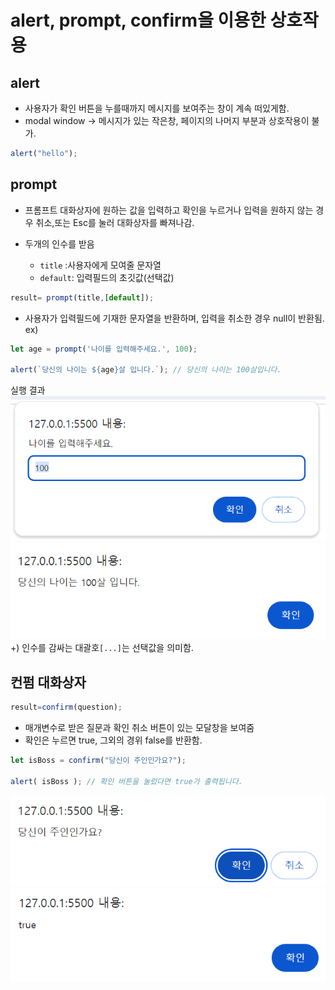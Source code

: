 # alert, prompt, confirm을 이용한 상호작용

## alert
- 사용자가 확인 버튼을 누를때까지 메시지를 보여주는 창이 계속 떠있게함.
- modal window -> 메시지가 있는 작은창, 페이지의 나머지 부분과 상호작용이 불가.
```js
alert("hello");
```
## prompt
- 프롬프트 대화상자에 원하는 값을 입력하고 확인을 누르거나
입력을 원하지 않는 경우 취소,또는 Esc를 눌러 대화상자를 빠져나감.

- 두개의 인수를 받음
    - `title` :사용자에게 모여줄 문자열
    - `default`: 입력필드의 초깃값(선택값)
```js
result= prompt(title,[default]);
```
- 사용자가 입력필드에 기재한 문자열을 반환하며, 입력을 취소한 경우 null이 반환됨.
ex)
```js
let age = prompt('나이를 입력해주세요.', 100);

alert(`당신의 나이는 ${age}살 입니다.`); // 당신의 나이는 100살입니다.
```
실행 결과
![alt text](image.png)
![alt text](image-1.png)
+) 인수를 감싸는 대괄호`[...]`는 선택값을 의미함.

## 컨펌 대화상자
```js
result=confirm(question);
```
- 매개변수로 받은 질문과 확인 취소 버튼이 있는 모달창을 보여줌
- 확인은 누르면 true, 그외의 경위 false를 반환함.
```js
let isBoss = confirm("당신이 주인인가요?");

alert( isBoss ); // 확인 버튼을 눌렀다면 true가 출력됩니다.
```
![alt text](image-2.png)
![alt text](image-3.png)
